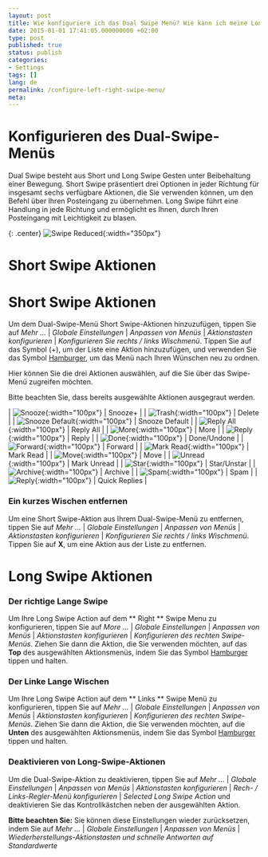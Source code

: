 ```yaml
---
layout: post
title: Wie konfiguriere ich das Dual Swipe Menü? Wie kann ich meine Long Swipe Action einstellen?
date: 2015-01-01 17:41:05.000000000 +02:00
type: post
published: true
status: publish
categories:
- Settings
tags: []
lang: de
permalink: /configure-left-right-swipe-menu/
meta:
---
```


# Konfigurieren des Dual-Swipe-Menüs

Dual Swipe besteht aus Short und Long Swipe Gesten unter Beibehaltung einer Bewegung. Short Swipe präsentiert drei Optionen in jeder Richtung für insgesamt sechs verfügbare Aktionen, die Sie verwenden können, um den Befehl über Ihren Posteingang zu übernehmen. Long Swipe führt eine Handlung in jede Richtung und ermöglicht es Ihnen, durch Ihren Posteingang mit Leichtigkeit zu blasen.

{: .center}
![Swipe Reduced](/assets/BlueMail_Swipe_reduced.gif){:width="350px"}

# Short Swipe Aktionen

# Short Swipe Aktionen

Um dem Dual-Swipe-Menü Short Swipe-Aktionen hinzuzufügen, tippen Sie auf *Mehr ...* \| *Globale Einstellungen* \| *Anpassen von Menüs* \| *Aktionstasten konfigurieren* \| *Konfigurieren Sie rechts / links Wischmenü*. Tippen Sie auf das Symbol (+), um der Liste eine Aktion hinzuzufügen, und verwenden Sie das Symbol [Hamburger](/assets/Hamburger-Menu-Blue.jpg), um das Menü nach Ihren Wünschen neu zu ordnen.

Hier können Sie die drei Aktionen auswählen, auf die Sie über das Swipe-Menü zugreifen möchten.

Bitte beachten Sie, dass bereits ausgewählte Aktionen ausgegraut werden.

| ![Snooze](/assets/ic_action_later--150x150.png){:width="100px"} | Snooze+ |
| ![Trash](/assets/folder_trash.png){:width="100px"} | Delete |
| ![Snooze Default](/assets/ic_action_later_default.png){:width="100px"} | Snooze Default |
| ![Reply All](/assets/ic_action_reply_all.png){:width="100px"} | Reply All |
| ![More](/assets/more_option_add_account.png){:width="100px"} | More |
| ![Reply](/assets/ic_action_wear_reply.png){:width="100px"} | Reply |
| ![Done](/assets/ic_action_done.png){:width="100px"} | Done/Undone |
| ![Forward](/assets/ic_action_forward.png){:width="100px"} | Forward |
| ![Mark Read](/assets/ic_action_wear_mark_as_read.png){:width="100px"} | Mark Read |
| ![Move](/assets/ic_action_move.png){:width="100px"} | Move |
| ![Unread](/assets/menu_item_unread.png){:width="100px"} | Mark Unread |
| ![Star](/assets/menu_item_star.png){:width="100px"} | Star/Unstar |
| ![Archive](/assets/ic_action_wear_archive.png){:width="100px"} | Archive |
| ![Spam](/assets/ic_action_spam.png){:width="100px"} | Spam |
| ![Reply](/assets/settings_swipe_quick_reply1.png){:width="100px"} | Quick Replies |

### Ein kurzes Wischen entfernen
Um eine Short Swipe-Aktion aus Ihrem Dual-Swipe-Menü zu entfernen, tippen Sie auf *Mehr ...* \| *Globale Einstellungen* \| *Anpassen von Menüs* \| *Aktionstasten konfigurieren* \| *Konfigurieren Sie rechts / links Wischmenü*. Tippen Sie auf **X**, um eine Aktion aus der Liste zu entfernen.

# Long Swipe Aktionen

### Der richtige Lange Swipe

Um Ihre Long Swipe Action auf dem ** Right ** Swipe Menu zu konfigurieren, tippen Sie auf *More ...* \| *Globale Einstellungen* \| *Anpassen von Menüs* \| *Aktionstasten konfigurieren* \| *Konfigurieren des rechten Swipe-Menüs*. Ziehen Sie dann die Aktion, die Sie verwenden möchten, auf das **Top** des ausgewählten Aktionsmenüs, indem Sie das Symbol [Hamburger](/assets/Hamburger-Menu-Blue.jpg) tippen und halten.

### Der Linke Lange Wischen

Um Ihre Long Swipe Action auf dem ** Links ** Swipe Menü zu konfigurieren, tippen Sie auf *Mehr ...* \| *Globale Einstellungen* \| *Anpassen von Menüs* \| *Aktionstasten konfigurieren* \| *Konfigurieren des rechten Swipe-Menüs*. Ziehen Sie dann die Aktion, die Sie verwenden möchten, auf die **Unten** des ausgewählten Aktionsmenüs, indem Sie das Symbol [Hamburger](/assets/Hamburger-Menu-Blue.jpg) tippen und halten.

### Deaktivieren von Long-Swipe-Aktionen

Um die Dual-Swipe-Aktion zu deaktivieren, tippen Sie auf *Mehr ...* \| *Globale Einstellungen* \| *Anpassen von Menüs* \| *Aktionstasten konfigurieren* \| *Rech- / Links-Regler-Menü konfigurieren* \| *Selected Long Swipe Action* und deaktivieren Sie das Kontrollkästchen neben der ausgewählten Aktion.

**Bitte beachten Sie:** Sie können diese Einstellungen wieder zurücksetzen, indem Sie auf *Mehr ...* \| *Globale Einstellungen* \| *Anpassen von Menüs* \| *Wiederherstellungs-Aktionstasten und schnelle Antworten auf Standardwerte*
